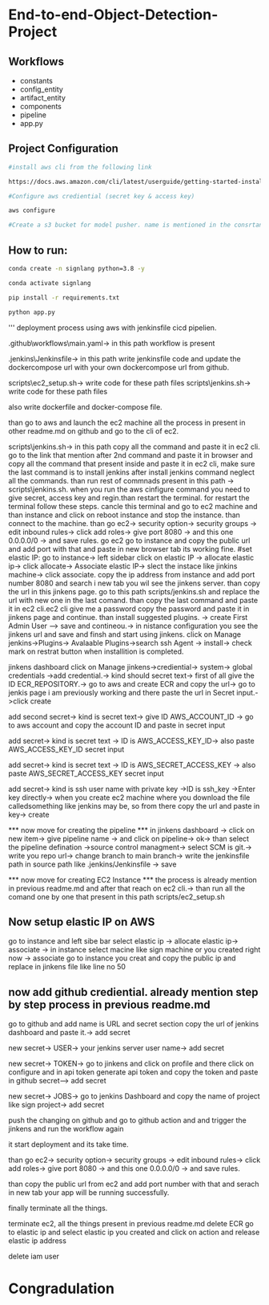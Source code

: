 # End-to-end-Object-Detection-Project


## Workflows
 
- constants
- config_entity
- artifact_entity
- components
- pipeline
- app.py




## Project Configuration

```bash
#install aws cli from the following link

https://docs.aws.amazon.com/cli/latest/userguide/getting-started-install.html
```

```bash
#Configure aws crediential (secret key & access key)

aws configure
```


```bash
#Create a s3 bucket for model pusher. name is mentioned in the consrtant

```



## How to run:

```bash
conda create -n signlang python=3.8 -y
```

```bash
conda activate signlang
```

```bash
pip install -r requirements.txt
```

```bash
python app.py
```




'''
deployment process using aws with jenkinsfile cicd pipelien.

.github\workflows\main.yaml-> in this path workflow is present

.jenkins\Jenkinsfile-> in this path write jenkinsfile code and update the dockercompose url with your own dockercompose url from github.

scripts\ec2_setup.sh-> write code for these path files
scripts\jenkins.sh-> write code for these path files

also write dockerfile and docker-compose file.

than go to aws and launch the ec2 machine all the process in present in other readme.md on github and go to the cli of ec2.

scripts\jenkins.sh-> in this path copy all the command and paste it in ec2 cli. go to the link that mention after 2nd command and paste it in browser and copy all the command that present inside and paste it in ec2 cli, make sure the last command is to install jenkins after install jenkins command neglect all the commands. than run rest of commnads present in this path -> scripts\jenkins.sh. when you run the aws cinfigure command you need to give secret, access key and regin.than restart the terminal. for restart the terminal follow these steps. cancle this terminal and go to ec2 machine and than instance and click on reboot instance and stop the instance. than connect to the machine.
than go ec2-> security option->  security groups -> edit inbound rules-> click add roles-> give port 8080 -> and this one 0.0.0.0/0 -> and save rules. go ec2 go to instance and copy the public url and add port with that and paste in new browser tab its working fine.
#set elastic IP: go to instance-> left sidebar click on elastic IP -> allocate elastic ip-> click allocate-> Associate elastic IP-> slect the instace like jinkins machine-> click associate.
copy the ip address from instance and add port number 8080 and search i new tab you wil see the jinkens server.
than copy the url in this jinkens page. go to this path scripts/jenkins.sh and replace the url with new one in the last comand. than copy the last command and paste it in ec2 cli.ec2 cli give me a password copy the password and paste it in jinkens page and continue. than install suggested plugins. -> create First Admin User --> save and contineou.-> in nistance configuration you see the jinkens url and save and finsh and start using jinkens.
click on Manage jenkins->Plugins-> Avalaable Plugins->search ssh Agent -> install-> check mark on restrat button when installition is completed.

jinkens dashboard click on Manage jinkens->crediential-> system-> global credentials ->add credential.-> kind should secret text-> first of all give the ID ECR_REPOSITORY.-> go to aws and create ECR and copy the url-> go to jenkis page i am previously working and there paste the url in Secret input.->click create

add second secret-> kind is secret text-> give ID AWS_ACCOUNT_ID -> go to aws account and copy the account ID and paste in secret input

add secret-> kind is secret text -> ID is AWS_ACCESS_KEY_ID-> also paste AWS_ACCESS_KEY_ID secret input

add secret-> kind is secret text -> ID is AWS_SECRET_ACCESS_KEY -> also paste AWS_SECRET_ACCESS_KEY secret input

add secret-> kind is ssh user name with private key ->ID is ssh_key ->Enter key directly-> when you create ec2 machine where you download the file calledsomething like jenkins may be, so from there copy the url and paste in key-> create

*** now move for creating the pipeline ***
in jinkens dashboard -> click on new item-> give pipeline name -> and click on pipeline-> ok-> than select the pipeline defination ->source control managment-> select SCM is git.-> write you repo url-> change branch to main branch-> write the jenkinsfile path in source path like .jenkins/Jenkinsfile  -> save


*** now move for creating EC2 Instance ***
the process is already mention in previous readme.md and after that reach on ec2 cli.-> than run all the comand one by one that present in this path scripts/ec2_setup.sh



## Now setup elastic IP on AWS
go to instance and left sibe bar select elastic ip -> allocate elastic ip-> associate -> in instance select macine like sign machine or you created right now -> associate
go to instance you creat and copy the public ip and replace in jinkens file like line no 50


## now add github crediential. already mention step by step process in previous readme.md
go to github and add name is URL and secret section copy the url of jenkins dashboard and paste it.-> add secret

new secret-> USER-> your jenkins server user name-> add secret

new secret-> TOKEN-> go to jinkens and click on profile and there click on configure and in api token generate api token and copy the token and paste in github secret--> add secret

new secret-> JOBS-> go to jenkins Dashboard and copy the name of project like sign project-> add secret

push the changing on github and go to github action and and trigger the jinkens and run the workflow again

it start deployment and its take time.

than go ec2-> security option->  security groups -> edit inbound rules-> click add roles-> give port 8080 -> and this one 0.0.0.0/0 -> and save rules.

than copy the public url from ec2 and add port number with that and serach in new tab your app will be running successfully.

finally terminate all the things.

terminate ec2, all the things present in previous readme.md
delete ECR
go to elastic ip and select elastic ip you created and click on action and release elastic ip address

delete iam user


# Congradulation
